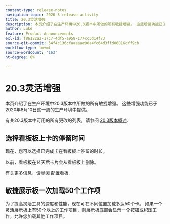 ```yaml
---
content-type: release-notes
navigation-topic: 2020-3-release-activity
title: 20.3灵活增强
description: 本页介绍了在生产环境中20.3版本中所做的所有敏捷增强。 这些增强功能已于2020年8月10日这一周的生产环境中提供。
author: Luke
feature: Product Announcements
exl-id: f86122a2-17c7-4df5-a958-177cc3d14f73
source-git-commit: 54f4c136cfaaaaaa90a4fc64d3ffd06816cff9cb
workflow-type: tm+mt
source-wordcount: '163'
ht-degree: 0%

---
```


# 20.3灵活增强

本页介绍了在生产环境中20.3版本中所做的所有敏捷增强。 这些增强功能已于2020年8月10日这一周的生产环境中提供。

有关20.3版本中可用的所有更改的列表，请参阅 [20.3版本概述](../../../product-announcements/product-releases/20.3-release-activity/20.3-release-overview.md).

## 选择看板板上卡的停留时间

现在，您可以选择已完成卡在看板板上停留的时长。

以前，看板板在14天后卡片会从看板板上删除。

有关更多信息，请参阅 [配置看板](../../../agile/get-started-with-agile-in-workfront/configure-kanban.md).

## 敏捷展示板一次加载50个工作项

为了提高灵活工具的速度和性能，现在可在不同位置加载多达50个卡。 如果一个灵活展示板上有50个以上的工作项目，则展示板底部会显示一个按钮或积压工作，允许您加载其他工作项目。
